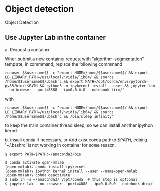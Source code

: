 # Object detection 
Object Detection

## Use Jupyter Lab in the container

a. Request a container

When submit a new container request with "algorithm-segmentation" template, in commmand, 
replace the following commmand
```shell
runuser $$username$$ -c "export HOME=/home/$$username$$/ && export LD_LIBRARY_PATH=/usr/local/nvidia/lib64/ && source /home/$$username$$/.bashrc && export PATH=/opt/conda/envs/pytorch-py35/bin/:$PATH && python3 -m ipykernel install --user && jupyter lab --no-browser --port=8888 --ip=0.0.0.0 --notebook-dir=/"
```
with
```shell
runuser $$username$$ -c "export HOME=/home/$$username$$/ && export LD_LIBRARY_PATH=/usr/local/nvidia/lib64/ && source /home/$$username$$/.bashrc && /bin/sleep infinity"
```
to keep the main container thread sleep, so we can install another ipython kernel.

b. Install conda if necessary, or Add exist conda path to $PATH, editing '~/.bashrc' is not working in container for some reason. 
```shell
$ export PATH=$PATH:~/anaconda3/bin

$ conda activate open-mmlab
(open-mmlab)$ conda install ipykernel
(open-mmlab)$ ipython kernel install --user --name=open-mmlab
(open-mmlab)$ conda deactivate
$ sudo ln -s ~/anaconda3/ /opt/conda  # this step is optional 
$ jupyter lab --no-browser --port=8888 --ip=0.0.0.0 --notebook-dir=/
```


